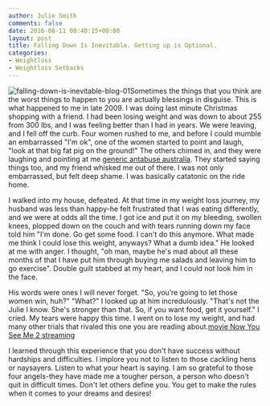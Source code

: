 ```yaml
---
author: Julie Smith
comments: false
date: 2016-08-11 00:40:15+00:00
layout: post
title: Falling Down Is Inevitable. Getting up is Optional.
categories:
- Weightloss
- Weightloss Setbacks
---
```


![falling-down-is-inevitable-blog-01](http://www.aim4strength.com.vhost.zerolag.com/wp-content/uploads/2016/08/falling-down-is-inevitable-blog-01-1024x683.jpg)Sometimes the things that you think are the worst things to happen to you are actually blessings in disguise. This is what happened to me in late 2009. I was doing last minute Christmas shopping with a friend. I had been losing weight and was down to about 255 from 300 lbs, and I was feeling better than I had in years. We were leaving, and I fell off the curb. Four women rushed to me, and before I could mumble an embarrassed "I'm ok", one of the women started to point and laugh, "look at that big fat pig on the ground!" The others chimed in, and they were laughing and pointing at me [generic antabuse australia](http://biturlz.com/YitfAGH). They started saying things too, and my friend whisked me out of there. I was not only embarrassed, but felt deep shame. I was basically catatonic on the ride home.




I walked into my house, defeated. At that time in my weight loss journey, my husband was less than happy-he felt frustrated that I was eating differently, and we were at odds all the time. I got ice and put it on my bleeding, swollen knees, plopped down on the couch and with tears running down my face told him "I'm done. Go get some food. I can't do this anymore. What made me think I could lose this weight, anyways? What a dumb idea." He looked at me with anger. I thought, "oh man, maybe he's mad about all these months of that I have put him through buying me salads and leaving him to go exercise". Double guilt stabbed at my heart, and I could not look him in the face.




His words were ones I will never forget. "So, you’re going to let those women win, huh?" "What?" I looked up at him incredulously. "That's not the Julie I know. She's stronger than that. So, if you want food, get it yourself." I cried. My tears were happy this time. I went on to lose my weight, and had many other trials that rivaled this one you are reading about.[movie Now You See Me 2 streaming](http://movieclose.com/movie/509782/now-you-see-me-2-2016.html)




I learned through this experience that you don't have success without hardships and difficulties. I implore you not to listen to those cackling hens or naysayers. Listen to what your heart is saying. I am so grateful to those four angels-they have made me a tougher person, a person who doesn't quit in difficult times. Don't let others define you. You get to make the rules when it comes to your dreams and desires!
